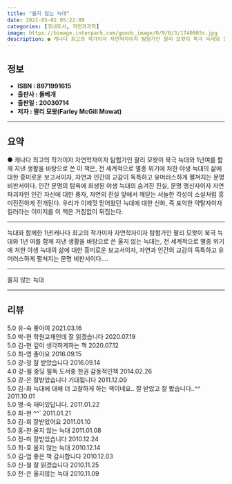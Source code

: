 ```yaml
---
title: "울지 않는 늑대"
date: 2021-05-02 05:22:09
categories: [국내도서, 자연과과학]
image: https://bimage.interpark.com/goods_image/0/9/0/3/1740903s.jpg
description: ● 캐나다 최고의 작가이자 자연학자이자 탐험가인 팔리 모왓이 북극 늑대와 1년여를 함께 지낸 생활을 바탕으로 쓴 이 책은, 전 세계적으로 멸종 위기에 처한 야생 늑대의 삶에 대한 흥미로운 보고서이자, 자연과 인간의 교감이 독특하고 유머러스하게 펼쳐지는 문명 비판서이다. 인간 문명의 탐
---
```


## **정보**

- **ISBN : 8971991615**
- **출판사 : 돌베개**
- **출판일 : 20030714**
- **저자 : 팔리 모왓(Farley McGill Mowat)**

------



## **요약**

●  캐나다 최고의 작가이자 자연학자이자 탐험가인 팔리 모왓이 북극 늑대와 1년여를 함께 지낸 생활을 바탕으로 쓴 이 책은, 전 세계적으로 멸종 위기에 처한 야생 늑대의 삶에 대한 흥미로운 보고서이자, 자연과 인간의 교감이 독특하고 유머러스하게 펼쳐지는 문명 비판서이다. 인간 문명의 탐욕에 희생된 야생 늑대의 숨겨진 진실, 문명 맹신자이자 자연 파괴자인 인간 자신에 대한 풍자, 자연의 진실 앞에서 깨닫는 서늘한 각성이 소설처럼 흥미진진하게 전개된다. 우리가 이제껏 믿어왔던 늑대에 대한 신화, 즉 포악한 약탈자이자 킬러라는 이미지를 이 책은 거침없이 뒤집는다.

------

늑대와 함께한 1년!캐나다 최고의 작가이자 자연학자이자 탐험가인 팔리 모왓이 북극 늑대와 1년 여를 함께 지낸 생활을 바탕으로 쓴 울지 않는 늑대는, 전 세계적으로 멸종 위기에 처한 야생 늑대의 삶에 대한 흥미로운 보고서이자, 자연과 인간의 교감이 독특하고 유머러스하게 펼쳐지는 문명 비판서이다.... 

------


울지 않는 늑대 

------


## **리뷰** 

5.0 유-숙 좋아여 2021.03.16 <br/>5.0 박-현 학원교재인데 잘 읽겠습니다 2020.07.19 <br/>5.0 김-현  깊이 생각하게하는 책 2020.07.12 <br/>5.0 최-영 좋아요 2016.09.15 <br/>5.0 강-정 잘 받았습니다 2016.09.14 <br/>4.0 강-필 중딩  필독 도서중 한권 감동적인책 2014.02.26 <br/>5.0 강-은 잘받았습니다 기대됩니다 2011.12.09 <br/>5.0 김-화 늑대에 대해 더 고찰하게 하는 책이네요.. 잘 받았고 잘 봤습니다..^^ 2011.10.01 <br/>5.0 맹-숙 재미있답니다. 2011.01.22 <br/>5.0 최-현 ^^` 2011.01.21 <br/>5.0 김-희 잘받았어요  2011.01.10 <br/>5.0 홍-찬 울지 않는 늑대 2011.01.08 <br/>5.0 정-미 잘받았습니다 2010.12.24 <br/>5.0 최-호  울지 않는 늑대 2010.12.14 <br/>5.0 김-업 좋은 책 감사합니다 2010.12.03 <br/>5.0 신-철 잘 읽겠습니다 2010.11.25 <br/>5.0 천-은 울지않는 늑대 2010.11.09 <br/>
